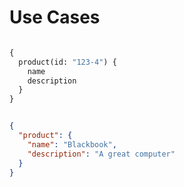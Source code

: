 # Use Cases

```graphql

{
  product(id: "123-4") {
    name
    description
  }  
}
```

```json

{
  "product": {
    "name": "Blackbook",
    "description": "A great computer"
  }  
}
```